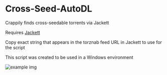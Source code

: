 # Cross-Seed-AutoDL
Crappily finds cross-seedable torrents via Jackett

Requires [Jackett](https://github.com/Jackett/Jackett)

Copy exact string that appears in the torznab feed URL in Jackett to use for the script

This script was created to be used in a Windows environment

![example img](https://i.ibb.co/8YdNh5v/image.png)
